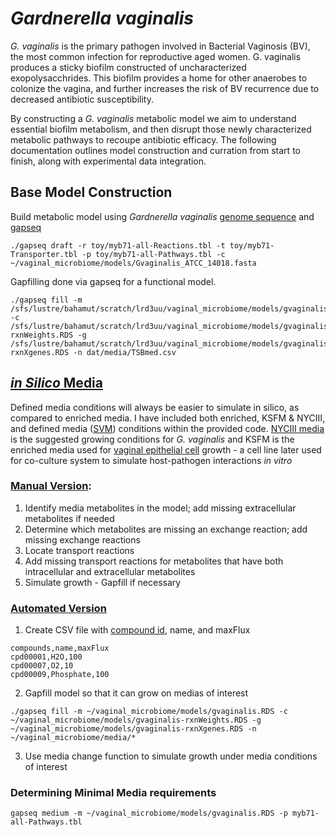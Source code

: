 # _Gardnerella vaginalis_
_G. vaginalis_ is the primary pathogen involved in Bacterial Vaginosis (BV), the most common infection for reproductive aged women. G. vaginalis produces a sticky biofilm constructed of uncharacterized exopolysacchrides. This biofilm provides a home for other anaerobes to colonize the vagina, and further increases the risk of BV recurrence due to decreased antibiotic susceptibility.

By constructing a _G. vaginalis_ metabolic model we aim to understand essential biofilm metabolism, and then disrupt those newly characterized metabolic pathways to recoupe antibiotic efficacy. The following documentation outlines model construction and curration from start to finish, along with experimental data integration.

## Base Model Construction
Build metabolic model using _Gardnerella vaginalis_ [genome sequence](https://genomes.atcc.org/genomes?text=gardnerella) and [gapseq](https://gapseq.readthedocs.io/en/latest/usage/basics.html)

```
./gapseq draft -r toy/myb71-all-Reactions.tbl -t toy/myb71-Transporter.tbl -p toy/myb71-all-Pathways.tbl -c ~/vaginal_microbiome/models/Gvaginalis_ATCC_14018.fasta
```

Gapfilling done via gapseq for a functional model.
```
./gapseq fill -m /sfs/lustre/bahamut/scratch/lrd3uu/vaginal_microbiome/models/gvaginalis.RDS -c /sfs/lustre/bahamut/scratch/lrd3uu/vaginal_microbiome/models/gvaginalis-rxnWeights.RDS -g /sfs/lustre/bahamut/scratch/lrd3uu/vaginal_microbiome/models/gvaginalis-rxnXgenes.RDS -n dat/media/TSBmed.csv
```
## [_in Silico_ Media](https://github.com/lrd3uu/gardnerella_vaginalis/blob/main/insilico_media.py)
Defined media conditions will always be easier to simulate in silico, as compared to enriched media. I have included both enriched, KSFM & NYCIII, and defined media ([SVM](https://www.ncbi.nlm.nih.gov/pmc/articles/PMC265277/)) conditions within the provided code. [NYCIII media](https://www.atcc.org/~/media/FA8074C3B4B9450899EE2542D6AD7116.ashx) is the suggested growing conditions for _G. vaginalis_ and KSFM is the enriched media used for [vaginal epithelial cell](https://www.atcc.org/products/crl-2616) growth - a cell line later used for co-culture system to simulate host-pathogen interactions _in vitro_ 

### [Manual Version](https://github.com/lrd3uu/gardnerella_vaginalis/blob/main/insilico_media.py):
1. Identify media metabolites in the model; add missing extracellular metabolites if needed
2. Determine which metabolites are missing an exchange reaction; add missing exchange reactions
3. Locate transport reactions
4. Add missing transport reactions for metabolites that have both intracellular and extracellular metabolites
5. Simulate growth - Gapfill if necessary  

### [Automated Version](https://github.com/lrd3uu/gardnerella_vaginalis/blob/main/insilico_media_gapfill.py)
1. Create CSV file with [compound id](https://github.com/jotech/gapseq/blob/master/dat/nutrients.tsv), name, and maxFlux
  ```
  compounds,name,maxFlux
  cpd00001,H2O,100
  cpd00007,O2,10
  cpd00009,Phosphate,100
  ```
2. Gapfill model so that it can grow on medias of interest
```
./gapseq fill -m ~/vaginal_microbiome/models/gvaginalis.RDS -c ~/vaginal_microbiome/models/gvaginalis-rxnWeights.RDS -g ~/vaginal_microbiome/models/gvaginalis-rxnXgenes.RDS -n ~/vaginal_microbiome/media/*
```
3. Use media change function to simulate growth under media conditions of interest
### Determining Minimal Media requirements
```
gapseq medium -m ~/vaginal_microbiome/models/gvaginalis.RDS -p myb71-all-Pathways.tbl
```
